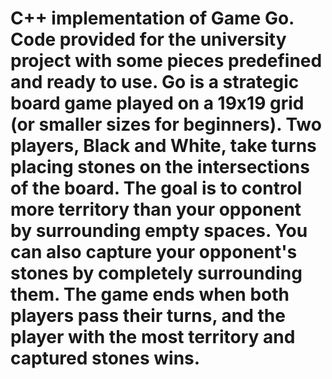 # C++ implementation of Game Go. Code provided for the university project with some pieces predefined and ready to use. Go is a strategic board game played on a 19x19 grid (or smaller sizes for beginners). Two players, Black and White, take turns placing stones on the intersections of the board. The goal is to control more territory than your opponent by surrounding empty spaces. You can also capture your opponent's stones by completely surrounding them. The game ends when both players pass their turns, and the player with the most territory and captured stones wins.
